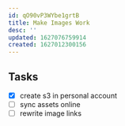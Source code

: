```yaml
---
id: qO90vP3WYbe1grtB
title: Make Images Work
desc: ''
updated: 1627076759914
created: 1627012300156
---
```



## Tasks
- [x] create s3 in personal account 
- [ ] sync assets online
- [ ] rewrite image links